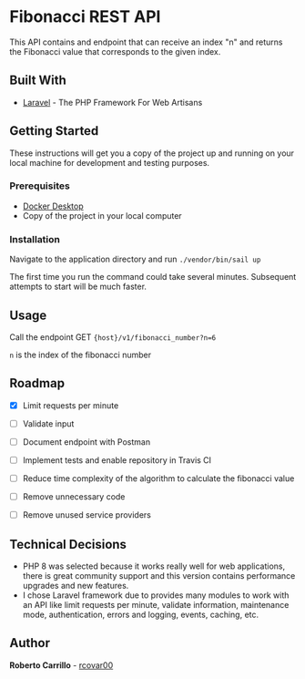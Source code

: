 # Fibonacci REST API

This API contains and endpoint that can receive an index "n" and returns the Fibonacci value that corresponds to the given index.

## Built With

* [Laravel](https://laravel.com/) - The PHP Framework For Web Artisans

## Getting Started

These instructions will get you a copy of the project up and running on your local machine for development and testing purposes.

### Prerequisites

* [Docker Desktop](https://www.docker.com/products/docker-desktop/)
* Copy of the project in your local computer

### Installation

Navigate to the application directory and run
```./vendor/bin/sail up```

The first time you run the command could take several minutes. Subsequent attempts to start will be much faster.

## Usage

Call the endpoint GET `{host}/v1/fibonacci_number?n=6`

`n` is the index of the fibonacci number

## Roadmap
- [x] Limit requests per minute
- [ ] Validate input
- [ ] Document endpoint with Postman
- [ ] Implement tests and enable repository in Travis CI
- [ ] Reduce time complexity of the algorithm to calculate the fibonacci value
- [ ] Remove unnecessary code
- [ ] Remove unused service providers


## Technical Decisions
- PHP 8 was selected because it works really well for web applications, there is great community support and this version contains performance upgrades and new features.
- I chose Laravel framework due to provides many modules to work with an API like limit requests per minute, validate information, maintenance mode, authentication, errors and logging, events, caching, etc.

## Author

**Roberto Carrillo** - [rcovar00](https://github.com/rcovar00)
